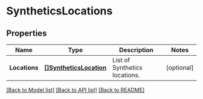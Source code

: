 # SyntheticsLocations

## Properties

Name | Type | Description | Notes
------------ | ------------- | ------------- | -------------
**Locations** | [**[]SyntheticsLocation**](SyntheticsLocation.md) | List of Synthetics locations. | [optional] 

[[Back to Model list]](../README.md#documentation-for-models) [[Back to API list]](../README.md#documentation-for-api-endpoints) [[Back to README]](../README.md)


